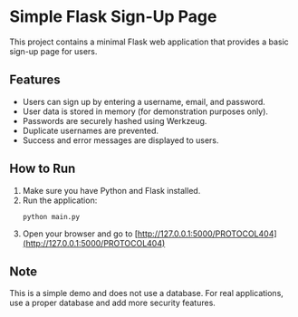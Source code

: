# Simple Flask Sign-Up Page

This project contains a minimal Flask web application that provides a basic sign-up page for users.

## Features
- Users can sign up by entering a username, email, and password.
- User data is stored in memory (for demonstration purposes only).
- Passwords are securely hashed using Werkzeug.
- Duplicate usernames are prevented.
- Success and error messages are displayed to users.

## How to Run
1. Make sure you have Python and Flask installed.
2. Run the application:
	```
	python main.py
	```
3. Open your browser and go to [http://127.0.0.1:5000/PROTOCOL404](http://127.0.0.1:5000/PROTOCOL404)

## Note
This is a simple demo and does not use a database. For real applications, use a proper database and add more security features.
